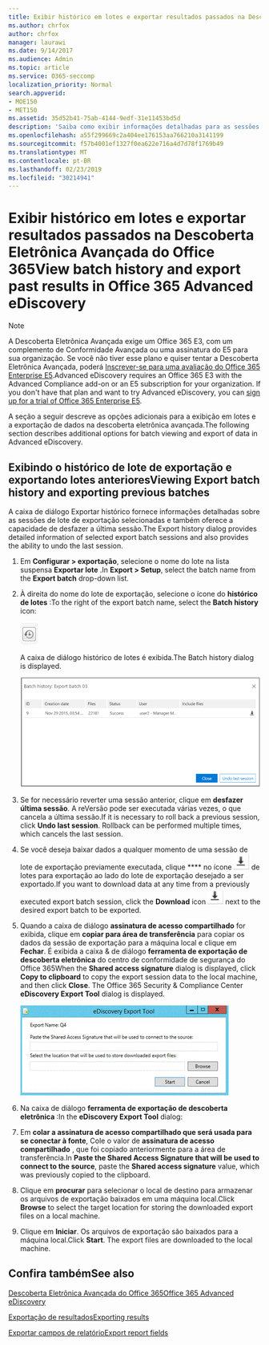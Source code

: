 ```yaml
---
title: Exibir histórico em lotes e exportar resultados passados na Descoberta Eletrônica Avançada do Office 365
ms.author: chrfox
author: chrfox
manager: laurawi
ms.date: 9/14/2017
ms.audience: Admin
ms.topic: article
ms.service: O365-seccomp
localization_priority: Normal
search.appverid:
- MOE150
- MET150
ms.assetid: 35d52b41-75ab-4144-9edf-31e11453bd5d
description: 'Saiba como exibir informações detalhadas para as sessões de lote de exportação selecionadas e como desfazer a última sessão de exportação na descoberta eletrônica avançada do Office 365.  '
ms.openlocfilehash: a55f299669c2a404ee176153aa766210a3141199
ms.sourcegitcommit: f57b4001ef1327f0ea622e716a4d7d78f1769b49
ms.translationtype: MT
ms.contentlocale: pt-BR
ms.lasthandoff: 02/23/2019
ms.locfileid: "30214941"
---
```

# <a name="view-batch-history-and-export-past-results-in-office-365-advanced-ediscovery"></a><span data-ttu-id="6dfe6-103">Exibir histórico em lotes e exportar resultados passados na Descoberta Eletrônica Avançada do Office 365</span><span class="sxs-lookup"><span data-stu-id="6dfe6-103">View batch history and export past results in Office 365 Advanced eDiscovery</span></span>

> [!NOTE]
> <span data-ttu-id="6dfe6-p101">A Descoberta Eletrônica Avançada exige um Office 365 E3, com um complemento de Conformidade Avançada ou uma assinatura do E5 para sua organização. Se você não tiver esse plano e quiser tentar a Descoberta Eletrônica Avançada, poderá [Inscrever-se para uma avaliação do Office 365 Enterprise E5](https://go.microsoft.com/fwlink/p/?LinkID=698279).</span><span class="sxs-lookup"><span data-stu-id="6dfe6-p101">Advanced eDiscovery requires an Office 365 E3 with the Advanced Compliance add-on or an E5 subscription for your organization. If you don't have that plan and want to try Advanced eDiscovery, you can [sign up for a trial of Office 365 Enterprise E5](https://go.microsoft.com/fwlink/p/?LinkID=698279).</span></span> 
  
<span data-ttu-id="6dfe6-106">A seção a seguir descreve as opções adicionais para a exibição em lotes e a exportação de dados na descoberta eletrônica avançada.</span><span class="sxs-lookup"><span data-stu-id="6dfe6-106">The following section describes additional options for batch viewing and export of data in Advanced eDiscovery.</span></span> 
  
## <a name="viewing-export-batch-history-and-exporting-previous-batches"></a><span data-ttu-id="6dfe6-107">Exibindo o histórico de lote de exportação e exportando lotes anteriores</span><span class="sxs-lookup"><span data-stu-id="6dfe6-107">Viewing Export batch history and exporting previous batches</span></span>

<span data-ttu-id="6dfe6-108">A caixa de diálogo Exportar histórico fornece informações detalhadas sobre as sessões de lote de exportação selecionadas e também oferece a capacidade de desfazer a última sessão.</span><span class="sxs-lookup"><span data-stu-id="6dfe6-108">The Export history dialog provides detailed information of selected export batch sessions and also provides the ability to undo the last session.</span></span>
  
1. <span data-ttu-id="6dfe6-109">Em **Configurar \> exportação**, selecione o nome do lote na lista suspensa **Exportar lote** .</span><span class="sxs-lookup"><span data-stu-id="6dfe6-109">In **Export \> Setup**, select the batch name from the **Export batch** drop-down list.</span></span> 
    
2. <span data-ttu-id="6dfe6-110">À direita do nome do lote de exportação, selecione o ícone do **histórico de lotes** :</span><span class="sxs-lookup"><span data-stu-id="6dfe6-110">To the right of the export batch name, select the **Batch history** icon:</span></span> 
    
    ![Ícone de histórico de exportação em lotes](media/a14f6ef9-0c3c-4851-b65d-9380f2d8a38a.gif)
  
    <span data-ttu-id="6dfe6-112">A caixa de diálogo histórico de lotes é exibida.</span><span class="sxs-lookup"><span data-stu-id="6dfe6-112">The Batch history dialog is displayed.</span></span>
    
    ![Histórico de exportação em lotes](media/04c5b75c-348c-491d-b4fe-716659333890.png)
  
3. <span data-ttu-id="6dfe6-p102">Se for necessário reverter uma sessão anterior, clique em **desfazer última sessão**. A reVersão pode ser executada várias vezes, o que cancela a última sessão.</span><span class="sxs-lookup"><span data-stu-id="6dfe6-p102">If it is necessary to roll back a previous session, click **Undo last session**. Rollback can be performed multiple times, which cancels the last session.</span></span>
    
4. <span data-ttu-id="6dfe6-116">Se você deseja baixar dados a qualquer momento de uma sessão de lote de exportação previamente executada, clique \*\*\*\* no ícone ![download de download do histórico](media/de69b920-a6ac-4ddb-b93e-e1cc5888e6c4.gif) de lotes para exportação ao lado do lote de exportação desejado a ser exportado.</span><span class="sxs-lookup"><span data-stu-id="6dfe6-116">If you want to download data at any time from a previously executed export batch session, click the **Download** icon ![Export batch history download icon](media/de69b920-a6ac-4ddb-b93e-e1cc5888e6c4.gif) next to the desired export batch to be exported.</span></span> 
    
5. <span data-ttu-id="6dfe6-p103">Quando a caixa de diálogo **assinatura de acesso compartilhado** for exibida, clique em **copiar para área de transferência** para copiar os dados da sessão de exportação para a máquina local e clique em **Fechar**. É exibida a caixa &amp; de diálogo **ferramenta de exportação de descoberta eletrônica** do centro de conformidade de segurança do Office 365</span><span class="sxs-lookup"><span data-stu-id="6dfe6-p103">When the **Shared access signature** dialog is displayed, click **Copy to clipboard** to copy the export session data to the local machine, and then click **Close**. The Office 365 Security &amp; Compliance Center **eDiscovery Export Tool** dialog is displayed.</span></span> 
    
    ![Diálogo Exportar Descoberta Eletrônica](media/01f79d2d-6da0-45e6-9c6f-ab12347572cb.gif)
  
6. <span data-ttu-id="6dfe6-120">Na caixa de diálogo **ferramenta de exportação de descoberta eletrônica** :</span><span class="sxs-lookup"><span data-stu-id="6dfe6-120">In the **eDiscovery Export Tool** dialog:</span></span> 
    
1. <span data-ttu-id="6dfe6-121">Em **colar a assinatura de acesso compartilhado que será usada para se conectar à fonte**, Cole o valor de **assinatura de acesso compartilhado** , que foi copiado anteriormente para a área de transferência.</span><span class="sxs-lookup"><span data-stu-id="6dfe6-121">In **Paste the Shared Access Signature that will be used to connect to the source**, paste the **Shared access signature** value, which was previously copied to the clipboard.</span></span> 
    
2. <span data-ttu-id="6dfe6-122">Clique em **procurar** para selecionar o local de destino para armazenar os arquivos de exportação baixados em uma máquina local.</span><span class="sxs-lookup"><span data-stu-id="6dfe6-122">Click **Browse** to select the target location for storing the downloaded export files on a local machine.</span></span> 
    
3. <span data-ttu-id="6dfe6-p104">Clique em **Iniciar**. Os arquivos de exportação são baixados para a máquina local.</span><span class="sxs-lookup"><span data-stu-id="6dfe6-p104">Click **Start**. The export files are downloaded to the local machine.</span></span> 
    
## <a name="see-also"></a><span data-ttu-id="6dfe6-125">Confira também</span><span class="sxs-lookup"><span data-stu-id="6dfe6-125">See also</span></span>

[<span data-ttu-id="6dfe6-126">Descoberta Eletrônica Avançada do Office 365</span><span class="sxs-lookup"><span data-stu-id="6dfe6-126">Office 365 Advanced eDiscovery</span></span>](office-365-advanced-ediscovery.md)
  
[<span data-ttu-id="6dfe6-127">Exportação de resultados</span><span class="sxs-lookup"><span data-stu-id="6dfe6-127">Exporting results </span></span>](export-results-in-advanced-ediscovery.md)

[<span data-ttu-id="6dfe6-128">Exportar campos de relatório</span><span class="sxs-lookup"><span data-stu-id="6dfe6-128">Export report fields</span></span>](export-report-fields-in-advanced-ediscovery.md)

